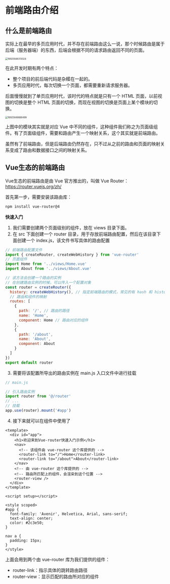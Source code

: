 # 前端路由介绍


## 什么是前端路由

实际上在最早的多页应用时代，并不存在前端路由这么一说，那个时候路由是属于后端（服务器端）的东西，后端会根据不同的请求路由返回不同的页面。

<img src="https://xiejie-typora.oss-cn-chengdu.aliyuncs.com/2024-04-16-235256.jpg" alt="16925848313024" style="zoom:50%;" />

在此开发时期有两个特点：

- 整个项目的前后端代码是杂糅在一起的。
- 多页应用时代，每次切换一个页面，都需要重新请求服务器。
 
后面慢慢就到了单页应用时代，该时代的特点就是只有一个 HTML 页面，以前视图的切换是整个 HTML 页面的切换，而现在视图的切换是页面上某个模块的切换。

<img src="https://xiejie-typora.oss-cn-chengdu.aliyuncs.com/2024-04-16-235800.jpg" alt="16925848668499" style="zoom:50%;" />

上图中的模块其实就是对应 Vue 中不同的组件，这种组件我们称之为页面级组件。有了页面级组件，需要和路由产生一个映射关系，这个其实就是前端路由。

虽然有了前端路由，但是后端路由仍然存在，只不过从之前的路由和页面的映射关系变成了路由和数据接口之间的映射关系。

## Vue生态的前端路由

Vue生态的前端路由是由 Vue 官方推出的，叫做 Vue Router：https://router.vuejs.org/zh/

首先第一步，需要安装该路由库：

```bash
npm install vue-router@4
```

**快速入门**

1. 我们需要创建两个页面级别的组件，放在 views 目录下面。
2. 在 src 下面创建一个 router 目录，用于存放前端路由配置，然后在该目录下面创建一个 index.js，该文件书写具体的路由配置

```js
// 前端路由配置文件
import { createRouter, createWebHistory } from 'vue-router'
// 页面组件
import Home from '../views/Home.vue'
import About from '../views/About.vue'

// 该方法会创建一个路由的实例
// 在创建路由实例的时候，可以传入一个配置对象
const router = createRouter({
  history: createWebHistory(), // 指定前端路由的模式，常见的有 hash 和 history 两种模式
  // 路由和组件的映射
  routes: [
    {
      path: '/', // 路由的路径
      name: 'Home',
      component: Home // 路由对应的组件
    },
    {
      path: '/about',
      name: 'About',
      component: About
    }
  ]
})
export default router
```

3. 需要将该配置所导出的路由实例在 main.js 入口文件中进行挂载

```js
// main.js

// 引入路由实例
import router from '@/router'
// ...
// 挂载
app.use(router).mount('#app')
```

4. 接下来就可以在组件中使用了

```vue
<template>
  <div id="app">
    <h1>欢迎来到Vue-router快速入门示例</h1>
    <nav>
      <!-- 该组件由 vue-router 这个库提供的 -->
      <router-link to="/">Home</router-link>
      <router-link to="/about">About</router-link>
    </nav>
    <!-- 由 vue-router 这个库提供的 -->
    <!-- 路由所匹配上的组件，会渲染到这个位置 -->
    <router-view />
  </div>
</template>

<script setup></script>

<style scoped>
#app {
  font-family: 'Avenir', Helvetica, Arial, sans-serif;
  text-align: center;
  color: #2c3e50;
}

nav a {
  padding: 15px;
}
</style>
```

上面会用到两个由 vue-router 库为我们提供的组件：

- router-link：指示具体的跳转路由路径
- router-view：显示匹配的路由所对应的组件

